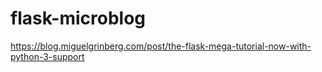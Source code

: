 # flask-microblog

https://blog.miguelgrinberg.com/post/the-flask-mega-tutorial-now-with-python-3-support
